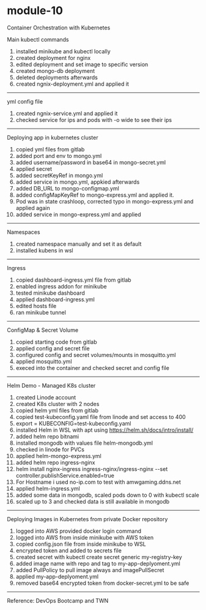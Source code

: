 # module-10
Container Orchestration with Kubernetes


Main kubectl commands

1. installed minikube and kubectl locally
2. created deployment for nginx
3. edited deployment and set image to specific version
4. created mongo-db deployment
5. deleted deployments afterwards
6. created ngnix-deployment.yml and applied it

--------------------------------------------------

yml config file
1. created ngnix-service.yml and applied it
2. checked service for ips and pods with -o wide to see their ips

--------------------------------------------------

Deploying app in kubernetes cluster
1. copied yml files from gitlab
2. added port and env to mongo.yml
3. added username/password in base64 in mongo-secret.yml
4. applied secret
5. added secretKeyRef in mongo.yml
6. added service in mongo.yml, appkied afterwards
7. added DB_URL to mongo-configmap.yml
8. added configMapKeyRef to mongo-express.yml and applied it.
9. Pod was in state crashloop, corrected typo in mongo-express.yml and applied again
10. added service in mongo-express.yml and applied 

--------------------------------------------------

Namespaces
1. created namespace manually and set it as default
2. installed kubens in wsl

--------------------------------------------------

Ingress
1. copied dashboard-ingress.yml file from gitlab
2. enabled ingress addon for minikube
3. tested minikube dashboard
4. applied dashboard-ingress.yml
5. edited hosts file
6. ran minikube tunnel

--------------------------------------------------

ConfigMap & Secret Volume
1. copied starting code from gitlab
2. applied config and secret file
3. configured config and secret volumes/mounts in mosquitto.yml
4. applied mosquitto.yml
5. execed into the container and checked secret and config file

--------------------------------------------------

Helm Demo - Managed K8s cluster
1. created Linode account
2. created K8s cluster with 2 nodes
3. copied helm yml files from gitlab
4. copied test-kubeconfig.yaml file from linode and set access to 400
5. export = KUBECONFIG=test-kubeconfig.yaml
6. installed Helm in WSL with apt using https://helm.sh/docs/intro/install/
7. added helm repo bitnami
8. installed mongodb with values file helm-mongodb.yml
9. checked in linode for PVCs
10. applied helm-mongo-express.yml
11. added helm repo ingress-nginx
12. helm install nginx-ingress ingress-nginx/ingress-nginx --set controller.publishService.enabled=true
13. For Hostname i used no-ip.com to test with amwgaming.ddns.net
14. applied helm-ingress.yml
15. added some data in mongodb, scaled pods down to 0 with kubectl scale
16. scaled up to 3 and checked data is still available in mongodb

--------------------------------------------------

Deploying Images in Kubernetes from private Docker repository
1. logged into AWS provided docker login command
2. logged into AWS from inside minikube with AWS token
3. copied config.json file from inside minikube to WSL
4. encrypted token and added to secrets file
5. created secret with kubectl create secret generic my-registry-key
6. added image name with repo and tag to my-app-deplyoment.yml
7. added PullPolicy to pull image always and imagePullSecret
8. applied my-app-deplyoment.yml
9. removed base64 encrypted token from docker-secret.yml to be safe

--------------------------------------------------

Reference: DevOps Bootcamp and TWN